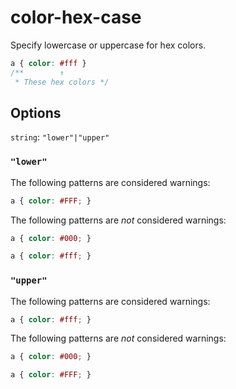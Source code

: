 # color-hex-case

Specify lowercase or uppercase for hex colors.

```css
a { color: #fff }
/**        ↑
 * These hex colors */
```

## Options

`string`: `"lower"|"upper"`

### `"lower"`

The following patterns are considered warnings:

```css
a { color: #FFF; }
```

The following patterns are *not* considered warnings:


```css
a { color: #000; }
```

```css
a { color: #fff; }
```

### `"upper"`

The following patterns are considered warnings:

```css
a { color: #fff; }
```

The following patterns are *not* considered warnings:


```css
a { color: #000; }
```

```css
a { color: #FFF; }
```
